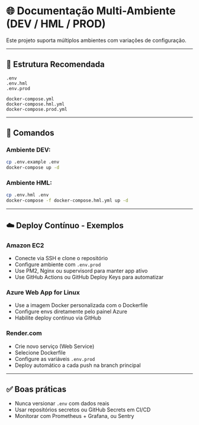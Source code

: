 # 🌐 Documentação Multi-Ambiente (DEV / HML / PROD)

Este projeto suporta múltiplos ambientes com variações de configuração.

---

## 📁 Estrutura Recomendada

```
.env
.env.hml
.env.prod

docker-compose.yml
docker-compose.hml.yml
docker-compose.prod.yml
```

---

## 🚀 Comandos

### Ambiente DEV:
```bash
cp .env.example .env
docker-compose up -d
```

### Ambiente HML:
```bash
cp .env.hml .env
docker-compose -f docker-compose.hml.yml up -d
```

---

## ☁️ Deploy Contínuo - Exemplos

### Amazon EC2
- Conecte via SSH e clone o repositório
- Configure ambiente com `.env.prod`
- Use PM2, Nginx ou supervisord para manter app ativo
- Use GitHub Actions ou GitHub Deploy Keys para automatizar

### Azure Web App for Linux
- Use a imagem Docker personalizada com o Dockerfile
- Configure envs diretamente pelo painel Azure
- Habilite deploy contínuo via GitHub

### Render.com
- Crie novo serviço (Web Service)
- Selecione Dockerfile
- Configure as variáveis `.env.prod`
- Deploy automático a cada push na branch principal

---

## ✅ Boas práticas

- Nunca versionar `.env` com dados reais
- Usar repositórios secretos ou GitHub Secrets em CI/CD
- Monitorar com Prometheus + Grafana, ou Sentry

